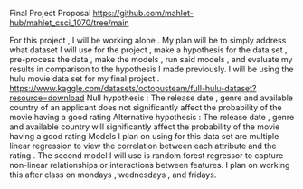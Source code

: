 Final Project Proposal https://github.com/mahlet-hub/mahlet_csci_1070/tree/main

For this project , I will be working alone .
My plan will be to simply address what dataset I will use for the project , make a hypothesis for the data set , pre-process the data ,  make the models , run said models , and evaluate my results in comparison to the hypothesis I made previously.
I will be using the hulu movie data set for my final project .
https://www.kaggle.com/datasets/octopusteam/full-hulu-dataset?resource=download
Null hypothesis : The release date , genre  and available country of an applicant does not significantly affect the probability of the movie having a good rating
Alternative hypothesis : The release date , genre  and available country will significantly affect the probability of the movie having a good rating 
Models I plan on using for this data set are multiple linear regression to view the correlation between each attribute and the rating . The second model I will use is random forest regressor to capture non-linear relationships or interactions between features.
I plan on working this after class on mondays , wednesdays , and fridays.
